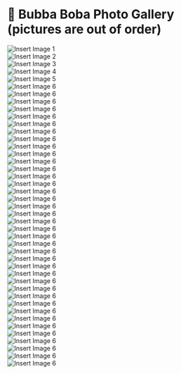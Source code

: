 <!DOCTYPE html>
<html lang="en">
<head>
  <meta charset="UTF-8">

</head>
<body>

  <h1>📸 Bubba Boba Photo Gallery  (pictures are out of order)</h1>

  <div class="gallery">
    <div class="photo-box">
      <img src="Images/Bubba Boba Logo Full.png" alt="Insert Image 1">
    </div>
    <div class="photo-box">
      <img src="Images/IMG_1753.jpeg" alt="Insert Image 2">
    </div>
    <div class="photo-box">
      <img src="Images/IMG_1776.jpeg" alt="Insert Image 3">
    </div>
    <div class="photo-box">
      <img src="Images/IMG_1777.jpeg" alt="Insert Image 4">
    </div>
    <div class="photo-box">
      <img src="Images/IMG_1778.jpeg" alt="Insert Image 5">
    </div>
    <div class="photo-box">
      <img src="Images/IMG_1780.jpeg" alt="Insert Image 6">
    </div>
        <div class="photo-box">
      <img src="Images/IMG_1782.jpeg" alt="Insert Image 6">
    </div>
        <div class="photo-box">
      <img src="Images/IMG_1785.jpeg" alt="Insert Image 6">
    </div>
        <div class="photo-box">
      <img src="Images/IMG_1787.jpeg" alt="Insert Image 6">
              </div>
            <div class="photo-box">
      <img src="Images/IMG_1858.jpeg" alt="Insert Image 6">
              </div>
                <div class="photo-box">
      <img src="Images/IMG_1883.jpeg" alt="Insert Image 6">
              </div>
                    <div class="photo-box">
      <img src="Images/IMG_1886.jpeg" alt="Insert Image 6">
              </div>
                    <div class="photo-box">
      <img src="Images/IMG_1891.jpeg" alt="Insert Image 6">
              </div>
                    <div class="photo-box">
      <img src="Images/IMG_1898.jpeg" alt="Insert Image 6">
              </div>
                    <div class="photo-box">
      <img src="Images/IMG_1907.jpeg" alt="Insert Image 6">
              </div>
                    <div class="photo-box">
      <img src="Images/IMG_2002.jpeg" alt="Insert Image 6">
              </div>
                        <div class="photo-box">
      <img src="Images/IMG_2011.jpeg" alt="Insert Image 6">
              </div>
                        <div class="photo-box">
      <img src="Images/IMG_2014.jpeg" alt="Insert Image 6">
              </div>
                        <div class="photo-box">
      <img src="Images/IMG_2057.jpeg" alt="Insert Image 6">
                                                  <div class="photo-box">
      <img src="Images/IMG_2361.jpeg" alt="Insert Image 6">
              </div>
                        <div class="photo-box">
      <img src="Images/IMG_2369.jpeg" alt="Insert Image 6">
              </div>
                        <div class="photo-box">
      <img src="Images/IMG_2373.jpeg" alt="Insert Image 6">
              </div>
                                                  <div class="photo-box">
      <img src="Images/IMG_2378.jpeg" alt="Insert Image 6">
              </div>
                        <div class="photo-box">
      <img src="Images/IMG_2542.jpeg" alt="Insert Image 6">
              </div>
                        <div class="photo-box">
      <img src="Images/IMG_2544.jpeg" alt="Insert Image 6">
    </div>
                            <div class="photo-box">
      <img src="Images/IMG_2664.jpeg" alt="Insert Image 6">
              </div>
                        <div class="photo-box">
      <img src="Images/IMG_2668.jpeg" alt="Insert Image 6">
                                                  <div class="photo-box">
      <img src="Images/IMG_0046.PNG" alt="Insert Image 6">
              </div>
                        <div class="photo-box">
      <img src="Images/IMG_0047.PNG" alt="Insert Image 6">
    </div>
                            <div class="photo-box">
      <img src="Images/IMG_0049.PNG" alt="Insert Image 6">
              </div>
                        <div class="photo-box">
      <img src="Images/IMG_0167.jpg" alt="Insert Image 6">
              </div>
                                                  <div class="photo-box">
      <img src="Images/IMG_0181.jpg" alt="Insert Image 6">
              </div>
                                                  <div class="photo-box">
      <img src="Images/IMG_0281.jpg" alt="Insert Image 6">
              </div>
                                                  <div class="photo-box">
      <img src="Images/IMG_0305.jpg" alt="Insert Image 6">
              </div>
                                                  <div class="photo-box">
      <img src="Images/IMG_0306.jpg" alt="Insert Image 6">
              </div>
                                                  <div class="photo-box">
      <img src="Images/IMG_0307.jpg" alt="Insert Image 6">
              </div>
                                                  <div class="photo-box">
      <img src="Images/IMG_0524.jpg" alt="Insert Image 6">
              </div>
                          <div class="photo-box">
      <img src="Images/IMG_9696.jpg" alt="Insert Image 6">
              </div>
                        <div class="photo-box">
      <img src="Images/IMG_9737.jpg" alt="Insert Image 6">
              </div>
                                                  <div class="photo-box">
      <img src="Images/Autodesk Inventor Professional 2024 5_24_2025 12_09_48 PM.png" alt="Insert Image 6">
    </div>
                            <div class="photo-box">
      <img src="Images/Autodesk Inventor Professional 2024 5_24_2025 12_10_36 PM.png" alt="Insert Image 6">
              </div>
                        <div class="photo-box">
      <img src="Images/Autodesk Inventor Professional 2024 5_24_2025 12_08_10 PM.png" alt="Insert Image 6">
              </div>
      <img src="Images/finalbuild.jpg" alt="Insert Image 6">
              </div>
  </div>

</body>
</html>
